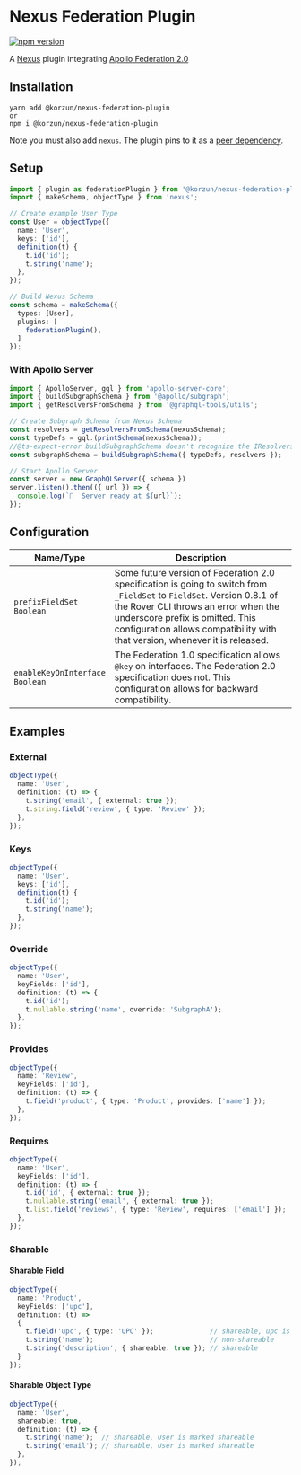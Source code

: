 # Nexus Federation Plugin

[![npm version](https://badge.fury.io/js/@korzun%2Fnexus-federation-plugin.svg)](https://badge.fury.io/js/@korzun%2Fnexus-federation-plugin)

A [Nexus](https://nexusjs.org/) plugin integrating [Apollo Federation 2.0](https://www.apollographql.com/docs/federation)

## Installation

```shell
yarn add @korzun/nexus-federation-plugin
or
npm i @korzun/nexus-federation-plugin
```

Note you must also add `nexus`. The plugin pins to it as a [peer dependency](https://nodejs.org/en/blog/npm/peer-dependencies/).

## Setup

```ts
import { plugin as federationPlugin } from '@korzun/nexus-federation-plugin';
import { makeSchema, objectType } from 'nexus';

// Create example User Type
const User = objectType({
  name: 'User',
  keys: ['id'],
  definition(t) {
    t.id('id');
    t.string('name');
  },
});

// Build Nexus Schema
const schema = makeSchema({
  types: [User],
  plugins: [
    federationPlugin(),
  ]
});
```

### With Apollo Server

```ts
import { ApolloServer, gql } from 'apollo-server-core';
import { buildSubgraphSchema } from '@apollo/subgraph';
import { getResolversFromSchema } from '@graphql-tools/utils';

// Create Subgraph Schema from Nexus Schema
const resolvers = getResolversFromSchema(nexusSchema);
const typeDefs = gql.(printSchema(nexusSchema));
//@ts-expect-error buildSubgraphSchema doesn't recognize the IResolvers type
const subgraphSchema = buildSubgraphSchema({ typeDefs, resolvers });

// Start Apollo Server
const server = new GraphQLServer({ schema })
server.listen().then(({ url }) => {
  console.log(`🚀  Server ready at ${url}`);
});
```

## Configuration

| Name/Type      | Description |
| ----------- | ----------- |
| `prefixFieldSet`<br/>`Boolean`| Some future version of Federation 2.0 specification is going to switch from `_FieldSet` to `FieldSet`. Version 0.8.1 of the Rover CLI throws an error when the underscore prefix is omitted. This configuration allows compatibility with that version, whenever it is released. |
| `enableKeyOnInterface`<br/>`Boolean` | The Federation 1.0 specification allows `@key` on interfaces. The Federation 2.0 specification does not. This configuration allows for backward compatibility. |

## Examples

### External

```ts
objectType({
  name: 'User',
  definition: (t) => {
    t.string('email', { external: true });
    t.string.field('review', { type: 'Review' });
  },
});
```

### Keys

```ts
objectType({
  name: 'User',
  keys: ['id'],
  definition(t) {
    t.id('id');
    t.string('name');
  },
});
```

### Override

```ts
objectType({
  name: 'User',
  keyFields: ['id'],
  definition: (t) => {
    t.id('id');
    t.nullable.string('name', override: 'SubgraphA');
  },
});
```

### Provides

```ts
objectType({
  name: 'Review',
  keyFields: ['id'],
  definition: (t) => {
    t.field('product', { type: 'Product', provides: ['name'] });
  },
});
```

### Requires

```ts
objectType({
  name: 'User',
  keyFields: ['id'],
  definition: (t) => {
    t.id('id', { external: true });
    t.nullable.string('email', { external: true });
    t.list.field('reviews', { type: 'Review', requires: ['email'] });
  },
});
```

### Sharable

#### Sharable Field

```ts
objectType({
  name: 'Product',
  keyFields: ['upc'],
  definition: (t) => 
  {
    t.field('upc', { type: 'UPC' });              // shareable, upc is a key field
    t.string('name');                             // non-shareable
    t.string('description', { shareable: true }); // shareable
  }
});
```

#### Sharable Object Type

```ts
objectType({
  name: 'User',
  shareable: true,
  definition: (t) => {
    t.string('name');  // shareable, User is marked shareable
    t.string('email'); // shareable, User is marked shareable
  },
});
```
